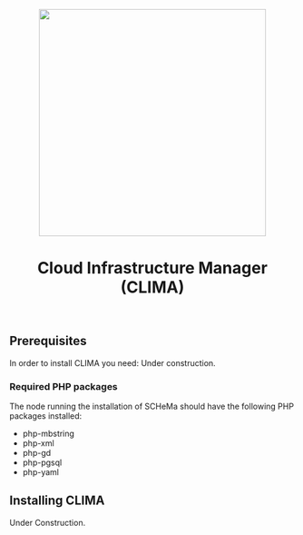 <p align="center">
  <img src="https://raw.githubusercontent.com/athenarc/clima/master/web/img/layouts/clima-logo-h.png" width="400px"/>
  <h1 align="center">Cloud Infrastructure Manager (CLIMA)</h1>
  <br />
</p>

## Prerequisites
In order to install CLIMA you need:
Under construction.

### Required PHP packages
The node running the installation of SCHeMa should have the following PHP packages installed:
* php-mbstring
* php-xml
* php-gd
* php-pgsql
* php-yaml

## Installing CLIMA

Under Construction.